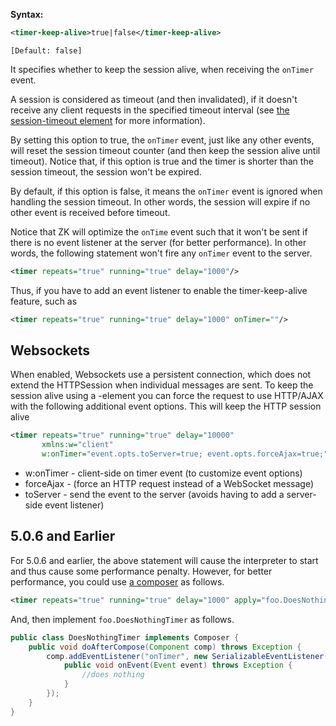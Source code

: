 **Syntax:**

```xml
<timer-keep-alive>true|false</timer-keep-alive>
```

`[Default: false]`

It specifies whether to keep the session alive, when receiving the
`onTimer` event.

A session is considered as timeout (and then invalidated), if it doesn't
receive any client requests in the specified timeout interval (see [the session-timeout element]({{site.baseurl}}/zk_config_ref/the_session_timeout_element)
for more information).

By setting this option to true, the `onTimer` event, just like any other
events, will reset the session timeout counter (and then keep the
session alive until timeout). Notice that, if this option is true and
the timer is shorter than the session timeout, the session won't be
expired.

By default, if this option is false, it means the `onTimer` event is
ignored when handling the session timeout. In other words, the session
will expire if no other event is received before timeout.

Notice that ZK will optimize the `onTime` event such that it won't be
sent if there is no event listener at the server (for better
performance). In other words, the following statement won't fire any
`onTimer` event to the server.

```xml
<timer repeats="true" running="true" delay="1000"/>
```

Thus, if you have to add an event listener to enable the
timer-keep-alive feature, such as

```xml
<timer repeats="true" running="true" delay="1000" onTimer=""/>
```

## Websockets

When enabled, Websockets use a persistent connection, which does not
extend the HTTPSession when individual messages are sent. To keep the
session alive using a <timer>-element you can force the request to use
HTTP/AJAX with the following additional event options. This will keep
the HTTP session alive

```xml
<timer repeats="true" running="true" delay="10000"
       xmlns:w="client"
       w:onTimer="event.opts.toServer=true; event.opts.forceAjax=true;" />
```

- w:onTimer - client-side on timer event (to customize event options)
- forceAjax - (force an HTTP request instead of a WebSocket message)
- toServer - send the event to the server (avoids having to add a
  server-side event listener)

## 5.0.6 and Earlier

For 5.0.6 and earlier, the above statement will cause the interpreter to
start and thus cause some performance penalty. However, for better
performance, you could use [a composer]({{site.baseurl}}/zk_dev_ref/mvc/composer)
as follows.

```xml
<timer repeats="true" running="true" delay="1000" apply="foo.DoesNothingTimer"/>
```

And, then implement `foo.DoesNothingTimer` as follows.

```java
public class DoesNothingTimer implements Composer {
    public void doAfterCompose(Component comp) throws Exception {
        comp.addEventListener("onTimer", new SerializableEventListener() {
            public void onEvent(Event event) throws Exception {
                //does nothing
            }
        });
    }
}
```


